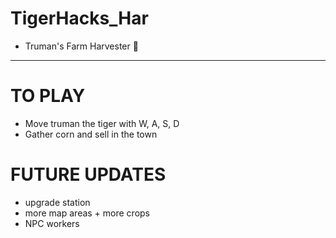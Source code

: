 # TigerHacks_Har
- Truman's Farm Harvester 🐯
--------------------------
# TO PLAY
- Move truman the tiger with W, A, S, D
- Gather corn and sell in the town 

# FUTURE UPDATES
- upgrade station
- more map areas + more crops
- NPC workers 
